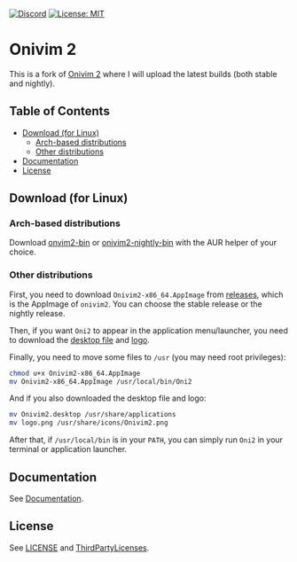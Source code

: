 [![Discord](https://img.shields.io/discord/417774914645262338.svg)](https://discord.gg/7maEAxV)
[![License: MIT](https://img.shields.io/badge/License-MIT-yellow.svg)](https://opensource.org/licenses/MIT)

# Onivim 2

This is a fork of [Onivim 2](https://github.com/onivim/oni2) where I will upload the latest builds (both stable and nightly).

## Table of Contents
* [Download (for Linux)](#download)
  - [Arch-based distributions](#download-arch)
  - [Other distributions](#download-other)
* [Documentation](#documentation)
* [License](#license)

## Download (for Linux) <a name="download"></a>

### Arch-based distributions <a name="download-arch"></a>

Download [onvim2-bin](https://aur.archlinux.org/packages/onivim2-bin) or [onivim2-nightly-bin](https://aur.archlinux.org/packages/onivim2-nightly-bin) with the AUR helper of your choice. 

### Other distributions <a name="download-other"></a>

First, you need to download `Onivim2-x86_64.AppImage` from [releases](https://github.com/santilococo/oni2/releases), which is the AppImage of `onivim2`. You can choose the stable release or the nightly release. 

Then, if you want `Oni2` to appear in the application menu/launcher, you need to download the [desktop file](https://raw.githubusercontent.com/santilococo/oni2/master/scripts/linux/Onivim2.desktop) and [logo](https://raw.githubusercontent.com/santilococo/oni2/master/assets/images/logo.png).

Finally, you need to move some files to `/usr` (you may need root privileges):

```bash
chmod u+x Onivim2-x86_64.AppImage
mv Onivim2-x86_64.AppImage /usr/local/bin/Oni2
```

And if you also downloaded the desktop file and logo:

```bash
mv Onivim2.desktop /usr/share/applications
mv logo.png /usr/share/icons/Onivim2.png
```

After that, if `/usr/local/bin` is in your `PATH`, you can simply run `Oni2` in your terminal or application launcher.

## Documentation <a name="documentation"></a>

See [Documentation](https://github.com/onivim/oni2#documentation).

## License <a name="license"></a>

See [LICENSE](LICENSE.md) and [ThirdPartyLicenses](ThirdPartyLicenses.txt).
